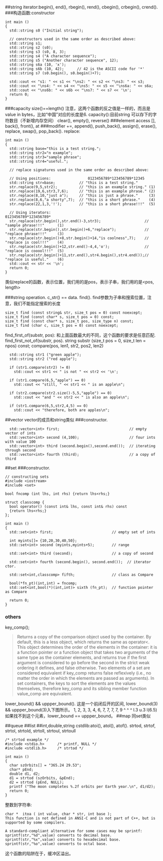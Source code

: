 ##string
iterator:begin(), end(), rbegin(), rend(), cbegin(), crbegin(), crend().
###构造函数:constructor
```
int main ()
{
  std::string s0 ("Initial string");

  // constructors used in the same order as described above:
  std::string s1;
  std::string s2 (s0);
  std::string s3 (s0, 8, 3);
  std::string s4 ("A character sequence");
  std::string s5 ("Another character sequence", 12);
  std::string s6a (10, 'x');
  std::string s6b (10, 42);      // 42 is the ASCII code for '*'
  std::string s7 (s0.begin(), s0.begin()+7);

  std::cout << "s1: " << s1 << "\ns2: " << s2 << "\ns3: " << s3;
  std::cout << "\ns4: " << s4 << "\ns5: " << s5 << "\ns6a: " << s6a;
  std::cout << "\ns6b: " << s6b << "\ns7: " << s7 << '\n';
  return 0;
}
```
###capacity
size()==length() 注意，这两个函数的反之值是一样的，而且是value in bytes，比如“中国”对应的长度是6.
capacity():目前string 可以存下的字符数目（不新增内存空间）
clear(), empty(), reverse()
###element access
[], back(), front(), at
###modifier
+=, append(), push_back(), assign(), erase(), replace, swap(), pop_back().
replace:
```
int main ()
{
  std::string base="this is a test string.";
  std::string str2="n example";
  std::string str3="sample phrase";
  std::string str4="useful.";

  // replace signatures used in the same order as described above:

  // Using positions:                 0123456789*123456789*12345
  std::string str=base;           // "this is a test string."
  str.replace(9,5,str2);          // "this is an example string." (1)
  str.replace(19,6,str3,7,6);     // "this is an example phrase." (2)
  str.replace(8,10,"just a");     // "this is just a phrase."     (3)
  str.replace(8,6,"a shorty",7);  // "this is a short phrase."    (4)
  str.replace(22,1,3,'!');        // "this is a short phrase!!!"  (5)

  // Using iterators:                                               0123456789*123456789*
  str.replace(str.begin(),str.end()-3,str3);                    // "sample phrase!!!"      (1)
  str.replace(str.begin(),str.begin()+6,"replace");             // "replace phrase!!!"     (3)
  str.replace(str.begin()+8,str.begin()+14,"is coolness",7);    // "replace is cool!!!"    (4)
  str.replace(str.begin()+12,str.end()-4,4,'o');                // "replace is cooool!!!"  (5)
  str.replace(str.begin()+11,str.end(),str4.begin(),str4.end());// "replace is useful."    (6)
  std::cout << str << '\n';
  return 0;
}
```
类似replace的函数，表示位置，我们用的是pos，表示子串，我们用的是<pos, length>

###string operation.
c_str() == data.
find(). find参数为子串和搜索位置，注意，我们不能指定搜索的长度
```
size_t find (const string& str, size_t pos = 0) const noexcept;
size_t find (const char* s, size_t pos = 0) const;
size_t find (const char* s, size_t pos, size_type n) const;
size_t find (char c, size_t pos = 0) const noexcept;
```
find_first_of(substr, pos): 和上面函数最大的不同，这个函数的要求是任意匹配.
find_first_not_of(substr, pos).
string substr (size_t pos = 0, size_t len = npos) const;
compare(pos, len1, str2, pos2, len2)
```
  std::string str1 ("green apple");
  std::string str2 ("red apple");

  if (str1.compare(str2) != 0)
    std::cout << str1 << " is not " << str2 << '\n';

  if (str1.compare(6,5,"apple") == 0)
    std::cout << "still, " << str1 << " is an apple\n";

  if (str2.compare(str2.size()-5,5,"apple") == 0)
    std::cout << "and " << str2 << " is also an apple\n";

  if (str1.compare(6,5,str2,4,5) == 0)
    std::cout << "therefore, both are apples\n";
```
##vector
vector的成员和string类似
###constructor.
```
  std::vector<int> first;                                // empty vector of ints
  std::vector<int> second (4,100);                       // four ints with value 100
  std::vector<int> third (second.begin(),second.end());  // iterating through second
  std::vector<int> fourth (third);                       // a copy of third
```
##set
###constructor.
```
// constructing sets
#include <iostream>
#include <set>

bool fncomp (int lhs, int rhs) {return lhs<rhs;}

struct classcomp {
  bool operator() (const int& lhs, const int& rhs) const
  {return lhs<rhs;}
};

int main ()
{
  std::set<int> first;                           // empty set of ints

  int myints[]= {10,20,30,40,50};
  std::set<int> second (myints,myints+5);        // range

  std::set<int> third (second);                  // a copy of second

  std::set<int> fourth (second.begin(), second.end());  // iterator ctor.

  std::set<int,classcomp> fifth;                 // class as Compare

  bool(*fn_pt)(int,int) = fncomp;
  std::set<int,bool(*)(int,int)> sixth (fn_pt);  // function pointer as Compare

  return 0;
}
```

### others
key_comp();
>Returns a copy of the comparison object used by the container.
By default, this is a less object, which returns the same as operator<.
This object determines the order of the elements in the container: it is a function pointer or a function object that takes two arguments of the same type as the container elements, and returns true if the first argument is considered to go before the second in the strict weak ordering it defines, and false otherwise.
Two elements of a set are considered equivalent if key_comp returns false reflexively (i.e., no matter the order in which the elements are passed as arguments).
In set containers, the keys to sort the elements are the values themselves, therefore key_comp and its sibling member function value_comp are equivalent.

lower_bound() && uppper_bound().
这是一个前闭后开的区间, lower_bound(3) && uppper_bound(3)入下图所示。
1, 2, 3, 3, 4, 6, 7, 7, 7, 7, 9
	  ^     ^	  ^
	  l.3   u.3   l(6.5) 如果找不到这个元素，lower_bound == uppper_bound。
##map
同set类似


##queue
##list
##int,double,string
cstdlib:atoi(), atol(), atof().
strtod, strtof, strtol, strtold, strtoll, strtoul, strtoull
```
/* strtod example */
#include <stdio.h>      /* printf, NULL */
#include <stdlib.h>     /* strtod */

int main ()
{
  char szOrbits[] = "365.24 29.53";
  char* pEnd;
  double d1, d2;
  d1 = strtod (szOrbits, &pEnd);
  d2 = strtod (pEnd, NULL);
  printf ("The moon completes %.2f orbits per Earth year.\n", d1/d2);
  return 0;
}
```

整数到字符串:
```
char *  itoa ( int value, char * str, int base );
This function is not defined in ANSI-C and is not part of C++, but is supported by some compilers.

A standard-compliant alternative for some cases may be sprintf:
sprintf(str,"%d",value) converts to decimal base.
sprintf(str,"%x",value) converts to hexadecimal base.
sprintf(str,"%o",value) converts to octal base.
```
这个函数的陷阱在于，缓冲区溢出。
